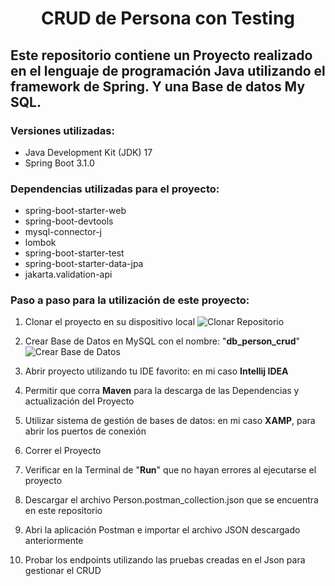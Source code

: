 <div align="center">

# CRUD de Persona con Testing

</div>

## Este repositorio contiene un Proyecto realizado en el lenguaje de programación Java utilizando el framework de Spring. Y una Base de datos My SQL.

### Versiones utilizadas:

* Java Development Kit (JDK) 17
* Spring Boot 3.1.0

### Dependencias utilizadas para el proyecto:

* spring-boot-starter-web
* spring-boot-devtools
* mysql-connector-j
* lombok
* spring-boot-starter-test
* spring-boot-starter-data-jpa
* jakarta.validation-api

### Paso a paso para la utilización de este proyecto:

1. Clonar el proyecto en su dispositivo local
![Clonar Repositorio](https://i.postimg.cc/R028LM1f/Clonar.png)

2. Crear Base de Datos en MySQL con el nombre: "<b>db_person_crud</b>"
![Crear Base de Datos](https://i.postimg.cc/JnWQJx0Q/Crear-Base-de-Datos.png)

3. Abrir proyecto utilizando tu IDE favorito: en mi caso <b>Intellij IDEA</b>
4. Permitir que corra <b>Maven</b> para la descarga de las Dependencias y actualización del Proyecto
5. Utilizar sistema de gestión de bases de datos: en mi caso <b>XAMP</b>, para abrir los puertos de conexión
6. Correr el Proyecto
7. Verificar en la Terminal de "<b>Run</b>" que no hayan errores al ejecutarse el proyecto
8. Descargar el archivo Person.postman_collection.json que se encuentra en este repositorio
9. Abri la aplicación Postman e importar el archivo JSON descargado anteriormente
10. Probar los endpoints utilizando las pruebas creadas en el Json para gestionar el CRUD
